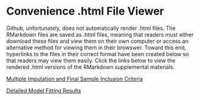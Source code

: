 # Convenience .html File Viewer

Github, unfortunately, does not automatically render .html files. The RMarkdown files are saved as .html files, meaning that readers must either download these files and view them on their own computer or access an alternative method for viewing them in their browswer. Toward this end, hyperlinks to the files in their correct format have been created below so that readers may view them easily. Click the links below to view the rendered .html versions of the RMarkdown supplemental materials.

[Multiple Imputation and Final Sample Inclusion Criteria](https://htmlpreview.github.io/?https://github.com/w-goette/eIRT-CERAD/blob/main/ItemCovStudy/Markdown%20Documents/Supplemental%20Inclusion%20Criteria%20File.html)

[Detailed Model Fitting Results](https://htmlpreview.github.io/?https://github.com/w-goette/eIRT-CERAD/blob/main/ItemCovStudy/Markdown%20Documents/Supplemental%20Models%20File.html)
